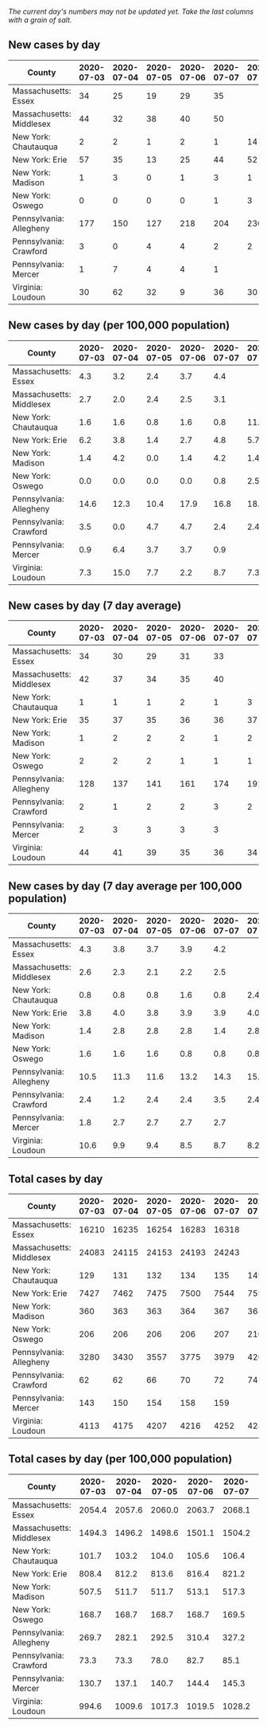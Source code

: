 _The current day's numbers may not be updated yet. Take the last columns with a grain of salt._
## New cases by day

| County | 2020-07-03 | 2020-07-04 | 2020-07-05 | 2020-07-06 | 2020-07-07 | 2020-07-08 | 2020-07-09 |
| --- | --- | --- | --- | --- | --- | --- | --- |
| Massachusetts: Essex | 34 | 25 | 19 | 29 | 35 |  |  |
| Massachusetts: Middlesex | 44 | 32 | 38 | 40 | 50 |  |  |
| New York: Chautauqua | 2 | 2 | 1 | 2 | 1 | 14 |  |
| New York: Erie | 57 | 35 | 13 | 25 | 44 | 52 |  |
| New York: Madison | 1 | 3 | 0 | 1 | 3 | 1 |  |
| New York: Oswego | 0 | 0 | 0 | 0 | 1 | 3 |  |
| Pennsylvania: Allegheny | 177 | 150 | 127 | 218 | 204 | 230 |  |
| Pennsylvania: Crawford | 3 | 0 | 4 | 4 | 2 | 2 |  |
| Pennsylvania: Mercer | 1 | 7 | 4 | 4 | 1 |  |  |
| Virginia: Loudoun | 30 | 62 | 32 | 9 | 36 | 30 |  |

## New cases by day (per 100,000 population)

| County | 2020-07-03 | 2020-07-04 | 2020-07-05 | 2020-07-06 | 2020-07-07 | 2020-07-08 | 2020-07-09 |
| --- | --- | --- | --- | --- | --- | --- | --- |
| Massachusetts: Essex | 4.3 | 3.2 | 2.4 | 3.7 | 4.4 |  |  |
| Massachusetts: Middlesex | 2.7 | 2.0 | 2.4 | 2.5 | 3.1 |  |  |
| New York: Chautauqua | 1.6 | 1.6 | 0.8 | 1.6 | 0.8 | 11.0 |  |
| New York: Erie | 6.2 | 3.8 | 1.4 | 2.7 | 4.8 | 5.7 |  |
| New York: Madison | 1.4 | 4.2 | 0.0 | 1.4 | 4.2 | 1.4 |  |
| New York: Oswego | 0.0 | 0.0 | 0.0 | 0.0 | 0.8 | 2.5 |  |
| Pennsylvania: Allegheny | 14.6 | 12.3 | 10.4 | 17.9 | 16.8 | 18.9 |  |
| Pennsylvania: Crawford | 3.5 | 0.0 | 4.7 | 4.7 | 2.4 | 2.4 |  |
| Pennsylvania: Mercer | 0.9 | 6.4 | 3.7 | 3.7 | 0.9 |  |  |
| Virginia: Loudoun | 7.3 | 15.0 | 7.7 | 2.2 | 8.7 | 7.3 |  |

## New cases by day (7 day average)

| County | 2020-07-03 | 2020-07-04 | 2020-07-05 | 2020-07-06 | 2020-07-07 | 2020-07-08 | 2020-07-09 |
| --- | --- | --- | --- | --- | --- | --- | --- |
| Massachusetts: Essex | 34 | 30 | 29 | 31 | 33 |  |  |
| Massachusetts: Middlesex | 42 | 37 | 34 | 35 | 40 |  |  |
| New York: Chautauqua | 1 | 1 | 1 | 2 | 1 | 3 |  |
| New York: Erie | 35 | 37 | 35 | 36 | 36 | 37 |  |
| New York: Madison | 1 | 2 | 2 | 2 | 1 | 2 |  |
| New York: Oswego | 2 | 2 | 2 | 1 | 1 | 1 |  |
| Pennsylvania: Allegheny | 128 | 137 | 141 | 161 | 174 | 191 |  |
| Pennsylvania: Crawford | 2 | 1 | 2 | 2 | 3 | 2 |  |
| Pennsylvania: Mercer | 2 | 3 | 3 | 3 | 3 |  |  |
| Virginia: Loudoun | 44 | 41 | 39 | 35 | 36 | 34 |  |

## New cases by day (7 day average per 100,000 population)

| County | 2020-07-03 | 2020-07-04 | 2020-07-05 | 2020-07-06 | 2020-07-07 | 2020-07-08 | 2020-07-09 |
| --- | --- | --- | --- | --- | --- | --- | --- |
| Massachusetts: Essex | 4.3 | 3.8 | 3.7 | 3.9 | 4.2 |  |  |
| Massachusetts: Middlesex | 2.6 | 2.3 | 2.1 | 2.2 | 2.5 |  |  |
| New York: Chautauqua | 0.8 | 0.8 | 0.8 | 1.6 | 0.8 | 2.4 |  |
| New York: Erie | 3.8 | 4.0 | 3.8 | 3.9 | 3.9 | 4.0 |  |
| New York: Madison | 1.4 | 2.8 | 2.8 | 2.8 | 1.4 | 2.8 |  |
| New York: Oswego | 1.6 | 1.6 | 1.6 | 0.8 | 0.8 | 0.8 |  |
| Pennsylvania: Allegheny | 10.5 | 11.3 | 11.6 | 13.2 | 14.3 | 15.7 |  |
| Pennsylvania: Crawford | 2.4 | 1.2 | 2.4 | 2.4 | 3.5 | 2.4 |  |
| Pennsylvania: Mercer | 1.8 | 2.7 | 2.7 | 2.7 | 2.7 |  |  |
| Virginia: Loudoun | 10.6 | 9.9 | 9.4 | 8.5 | 8.7 | 8.2 |  |

## Total cases by day

| County | 2020-07-03 | 2020-07-04 | 2020-07-05 | 2020-07-06 | 2020-07-07 | 2020-07-08 | 2020-07-09 |
| --- | --- | --- | --- | --- | --- | --- | --- |
| Massachusetts: Essex | 16210 | 16235 | 16254 | 16283 | 16318 |  |  |
| Massachusetts: Middlesex | 24083 | 24115 | 24153 | 24193 | 24243 |  |  |
| New York: Chautauqua | 129 | 131 | 132 | 134 | 135 | 149 |  |
| New York: Erie | 7427 | 7462 | 7475 | 7500 | 7544 | 7596 |  |
| New York: Madison | 360 | 363 | 363 | 364 | 367 | 368 |  |
| New York: Oswego | 206 | 206 | 206 | 206 | 207 | 210 |  |
| Pennsylvania: Allegheny | 3280 | 3430 | 3557 | 3775 | 3979 | 4209 |  |
| Pennsylvania: Crawford | 62 | 62 | 66 | 70 | 72 | 74 |  |
| Pennsylvania: Mercer | 143 | 150 | 154 | 158 | 159 |  |  |
| Virginia: Loudoun | 4113 | 4175 | 4207 | 4216 | 4252 | 4282 |  |

## Total cases by day (per 100,000 population)

| County | 2020-07-03 | 2020-07-04 | 2020-07-05 | 2020-07-06 | 2020-07-07 | 2020-07-08 | 2020-07-09 |
| --- | --- | --- | --- | --- | --- | --- | --- |
| Massachusetts: Essex | 2054.4 | 2057.6 | 2060.0 | 2063.7 | 2068.1 |  |  |
| Massachusetts: Middlesex | 1494.3 | 1496.2 | 1498.6 | 1501.1 | 1504.2 |  |  |
| New York: Chautauqua | 101.7 | 103.2 | 104.0 | 105.6 | 106.4 | 117.4 |  |
| New York: Erie | 808.4 | 812.2 | 813.6 | 816.4 | 821.2 | 826.8 |  |
| New York: Madison | 507.5 | 511.7 | 511.7 | 513.1 | 517.3 | 518.7 |  |
| New York: Oswego | 168.7 | 168.7 | 168.7 | 168.7 | 169.5 | 172.0 |  |
| Pennsylvania: Allegheny | 269.7 | 282.1 | 292.5 | 310.4 | 327.2 | 346.1 |  |
| Pennsylvania: Crawford | 73.3 | 73.3 | 78.0 | 82.7 | 85.1 | 87.4 |  |
| Pennsylvania: Mercer | 130.7 | 137.1 | 140.7 | 144.4 | 145.3 |  |  |
| Virginia: Loudoun | 994.6 | 1009.6 | 1017.3 | 1019.5 | 1028.2 | 1035.5 |  |
